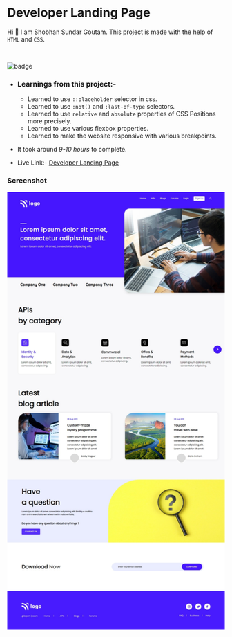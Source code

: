 # Developer Landing Page

Hi 👋 I am Shobhan Sundar Goutam. This project is made with the help of `HTML` and `CSS`.

<br>

![badge](https://img.shields.io/badge/HTML-CSS-blue)

- ### Learnings from this project:-

  - Learned to use `::placeholder` selector in css.
  - Learned to use `:not()` and `:last-of-type` selectors.
  - Learned to use `relative` and `absolute` properties of CSS Positions more precisely.
  - Learned to use various flexbox properties.
  - Learned to make the website responsive with various breakpoints.

- It took around _9-10 hours_ to complete.

- Live Link:- [Developer Landing Page](https://developer-fsjs9.netlify.app/)

### Screenshot

![Project-9 Screenshot](./project-9.jpeg)

